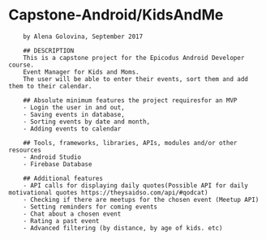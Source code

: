 # Capstone-Android/KidsAndMe
        by Alena Golovina, September 2017

        ## DESCRIPTION
        This is a capstone project for the Epicodus Android Developer course.
        Event Manager for Kids and Moms.
        The user will be able to enter their events, sort them and add them to their calendar.

        ## Absolute minimum features the project requiresfor an MVP
        - Login the user in and out,
        - Saving events in database,
        - Sorting events by date and month,
        - Adding events to calendar

        ## Tools, frameworks, libraries, APIs, modules and/or other resources
        - Android Studio
        - Firebase Database

        ## Additional features
        - API calls for displaying daily quotes(Possible API for daily motivational quotes https://theysaidso.com/api/#qodcat)
        - Checking if there are meetups for the chosen event (Meetup API)
        - Setting reminders for coming events
        - Chat about a chosen event
        - Rating a past event
        - Advanced filtering (by distance, by age of kids. etc)
